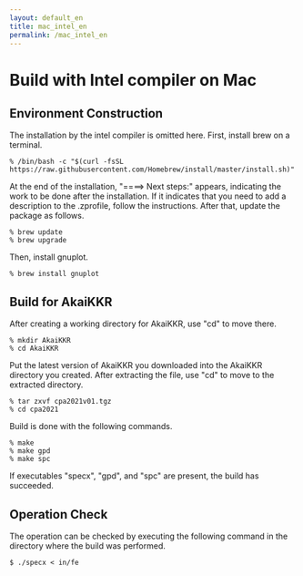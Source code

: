 ```yaml
---
layout: default_en
title: mac_intel_en
permalink: /mac_intel_en
---
```


# Build with Intel compiler on Mac

## Environment Construction
The installation by the intel compiler is omitted here. First, install brew on a terminal. 
```
% /bin/bash -c "$(curl -fsSL https://raw.githubusercontent.com/Homebrew/install/master/install.sh)"
```
At the end of the installation, "====> Next steps:" appears, indicating the work to be done after the installation. If it indicates that you need to add a description to the .zprofile, follow the instructions. After that, update the package as follows. 
```
% brew update
% brew upgrade
```
Then, install gnuplot.
```
% brew install gnuplot
```

## Build for AkaiKKR
After creating a working directory for AkaiKKR, use "cd" to move there.
```
% mkdir AkaiKKR
% cd AkaiKKR
```
Put the latest version of AkaiKKR you downloaded into the AkaiKKR directory you created. After extracting the file, use "cd" to move to the extracted directory.
```
% tar zxvf cpa2021v01.tgz
% cd cpa2021
```
Build is done with the following commands.
```
% make
% make gpd
% make spc
```
If executables "specx", "gpd", and "spc" are present, the build has succeeded.

## Operation Check

The operation can be checked by executing the following command in the directory where the build was performed.
```
$ ./specx < in/fe
```
